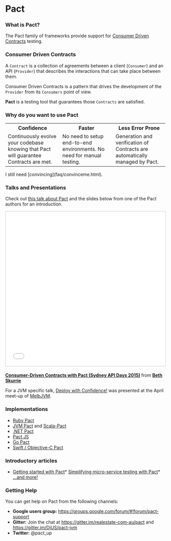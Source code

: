 # Pact
### What is Pact?
The Pact family of frameworks provide support for [Consumer Driven Contracts](http://martinfowler.com/articles/consumerDrivenContracts.html) testing.

### Consumer Driven Contracts
A `Contract` is a collection of agreements between a client (`Consumer`) and an API (`Provider`) that describes the interactions that can take place between them.

Consumer Driven Contracts is a pattern that drives the development of the `Provider` from its `Consumers` point of view.

**Pact** is a testing tool that guarantees those `Contracts` are satisfied.

### Why do you want to use Pact
<table> <tr> <th>Confidence</th> <th>Faster</th> <th>Less Error Prone</th> </tr> <tr> <td> Continuously evolve your codebase knowing that Pact will guarantee Contracts are met. </td> <td> No need to setup end-to-end environments. No need for manual testing.</td> <td> Generation and verification of Contracts are automatically managed by Pact. </td> </tr></table>
I still need [convincing](faq/convinceme.html).

### Talks and Presentations
Check out [this talk about Pact](http://www.infoq.com/presentations/pact) and the slides below from one of the Pact authors for an introduction.<p style="text-align: center;"><iframe src="//www.slideshare.net/slideshow/embed_code/key/f4e6DF51EttgzJ" width="595" height="485" frameborder="0" marginwidth="0" marginheight="0" scrolling="no" style="border:1px solid #CCC; border-width:1px; margin-bottom:5px; max-width: 100%;" allowfullscreen> </iframe> <div style="margin-bottom:5px"> <strong> <a href="//www.slideshare.net/bethesque/pact-44565612" title="Consumer-Driven Contracts with Pact (Sydney API Days 2015)" target="_blank">Consumer-Driven Contracts with Pact (Sydney API Days 2015)</a> </strong> from <strong><a target="_blank" href="//www.slideshare.net/bethesque">Beth Skurrie</a></strong> </div></p>
For a JVM specific talk, [Deploy with Confidence!](https://www.youtube.com/watch?v=h-79QmIV824) was presented at the April meet-up of [MelbJVM](http://www.meetup.com/en-AU/Melbourne-Java-JVM-Users-Group/).

### Implementations
- [Ruby Pact](https://github.com/realestate-com-au/pact)
- [JVM Pact](https://github.com/DiUS/pact-jvm) and [Scala-Pact](https://github.com/ITV/scala-pact)
- [.NET Pact](https://github.com/SEEK-Jobs/pact-net)
- [Pact JS](https://github.com/pact-foundation/pact-js)
- [Go Pact](https://github.com/pact-foundation/pact-go)
- [Swift / Objective-C Pact](https://github.com/DiUS/pact-consumer-swift)

### Introductory articles
* [Getting started with Pact](http://dius.com.au/2016/02/03/microservices-pact/)* [Simplifying micro-service testing with Pact](http://dius.com.au/2014/05/19/simplifying-micro-service-testing-with-pacts/)* [...and more!](https://github.com/realestate-com-au/pact/wiki/News,-blogs,-videos-and-articles)

### Getting Help

You can get help on Pact from the following channels:
* **Google users group:** https://groups.google.com/forum/#!forum/pact-support
* **Gitter:** Join the chat at https://gitter.im/realestate-com-au/pact and https://gitter.im/DiUS/pact-jvm
* **Twitter:** @pact_up